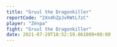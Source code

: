 ```yaml
---
title: "Gruul the Dragonkiller"
reportCode: "2Xn4hZpJvRWtL7zC"
player: "Zénpa"
fight: "Gruul the Dragonkiller"
date: 2021-07-29T18:52:59.061000+00:00
---
```

